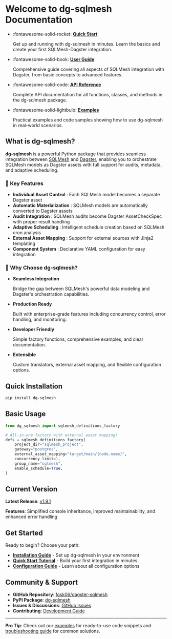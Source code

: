 # Welcome to dg-sqlmesh Documentation

<div class="grid cards" markdown>

- :fontawesome-solid-rocket: **[Quick Start](getting-started/quick-start.md)**

  Get up and running with dg-sqlmesh in minutes. Learn the basics and create your first SQLMesh-Dagster integration.

- :fontawesome-solid-book: **[User Guide](user-guide/core-concepts.md)**

  Comprehensive guide covering all aspects of SQLMesh integration with Dagster, from basic concepts to advanced features.

- :fontawesome-solid-code: **[API Reference](api/factory-functions.md)**

  Complete API documentation for all functions, classes, and methods in the dg-sqlmesh package.

- :fontawesome-solid-lightbulb: **[Examples](examples/basic-usage.md)**

  Practical examples and code samples showing how to use dg-sqlmesh in real-world scenarios.

</div>

## What is dg-sqlmesh?

**dg-sqlmesh** is a powerful Python package that provides seamless integration between [SQLMesh](https://sqlmesh.com/) and [Dagster](https://dagster.io/), enabling you to orchestrate SQLMesh models as Dagster assets with full support for audits, metadata, and adaptive scheduling.

### 🎯 Key Features

- **Individual Asset Control** : Each SQLMesh model becomes a separate Dagster asset
- **Automatic Materialization** : SQLMesh models are automatically converted to Dagster assets
- **Audit Integration** : SQLMesh audits become Dagster AssetCheckSpec with proper result handling
- **Adaptive Scheduling** : Intelligent schedule creation based on SQLMesh cron analysis
- **External Asset Mapping** : Support for external sources with Jinja2 templating
- **Component System** : Declarative YAML configuration for easy integration

### 🚀 Why Choose dg-sqlmesh?

<div class="grid" markdown>

- **Seamless Integration**

  Bridge the gap between SQLMesh's powerful data modeling and Dagster's orchestration capabilities.

- **Production Ready**

  Built with enterprise-grade features including concurrency control, error handling, and monitoring.

- **Developer Friendly**

  Simple factory functions, comprehensive examples, and clear documentation.

- **Extensible**

  Custom translators, external asset mapping, and flexible configuration options.

</div>

## Quick Installation

```bash
pip install dg-sqlmesh
```

## Basic Usage

```python
from dg_sqlmesh import sqlmesh_definitions_factory

# All-in-one factory with external asset mapping!
defs = sqlmesh_definitions_factory(
    project_dir="sqlmesh_project",
    gateway="postgres",
    external_asset_mapping="target/main/{node.name}",
    concurrency_limit=1,
    group_name="sqlmesh",
    enable_schedule=True,
)
```

## Current Version

<div class="version-info" markdown>

**Latest Release**: [v1.9.1](https://github.com/fosk06/dagster-sqlmesh/releases/tag/v1.9.1)

**Features**: Simplified console inheritance, improved maintainability, and enhanced error handling

</div>

## Get Started

Ready to begin? Choose your path:

- **[Installation Guide](getting-started/installation.md)** - Set up dg-sqlmesh in your environment
- **[Quick Start Tutorial](getting-started/quick-start.md)** - Build your first integration in minutes
- **[Configuration Guide](getting-started/configuration.md)** - Learn about all configuration options

## Community & Support

- **GitHub Repository**: [fosk06/dagster-sqlmesh](https://github.com/fosk06/dagster-sqlmesh)
- **PyPI Package**: [dg-sqlmesh](https://pypi.org/project/dg-sqlmesh/)
- **Issues & Discussions**: [GitHub Issues](https://github.com/fosk06/dagster-sqlmesh/issues)
- **Contributing**: [Development Guide](development/contributing.md)

---

<div class="admonition tip" markdown>

**Pro Tip**: Check out our [examples](examples/basic-usage.md) for ready-to-use code snippets and [troubleshooting guide](troubleshooting/common-issues.md) for common solutions.

</div>

